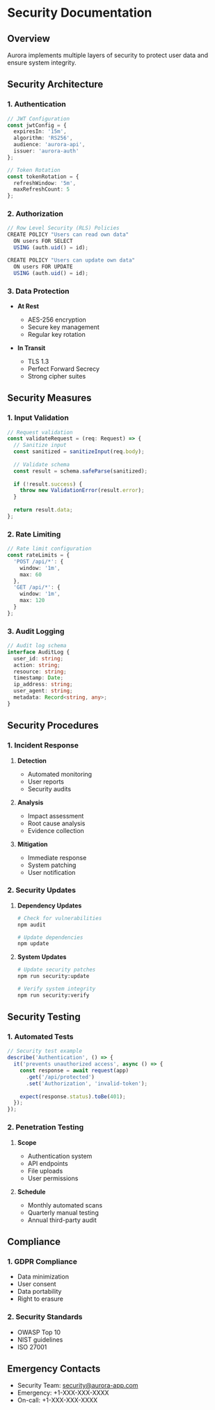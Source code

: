 # Security Documentation

## Overview

Aurora implements multiple layers of security to protect user data and ensure system integrity.

## Security Architecture

### 1. Authentication

```typescript
// JWT Configuration
const jwtConfig = {
  expiresIn: '15m',
  algorithm: 'RS256',
  audience: 'aurora-api',
  issuer: 'aurora-auth'
};

// Token Rotation
const tokenRotation = {
  refreshWindow: '5m',
  maxRefreshCount: 5
};
```

### 2. Authorization

```typescript
// Row Level Security (RLS) Policies
CREATE POLICY "Users can read own data"
  ON users FOR SELECT
  USING (auth.uid() = id);

CREATE POLICY "Users can update own data"
  ON users FOR UPDATE
  USING (auth.uid() = id);
```

### 3. Data Protection

- **At Rest**
  - AES-256 encryption
  - Secure key management
  - Regular key rotation

- **In Transit**
  - TLS 1.3
  - Perfect Forward Secrecy
  - Strong cipher suites

## Security Measures

### 1. Input Validation

```typescript
// Request validation
const validateRequest = (req: Request) => {
  // Sanitize input
  const sanitized = sanitizeInput(req.body);
  
  // Validate schema
  const result = schema.safeParse(sanitized);
  
  if (!result.success) {
    throw new ValidationError(result.error);
  }
  
  return result.data;
};
```

### 2. Rate Limiting

```typescript
// Rate limit configuration
const rateLimits = {
  'POST /api/*': {
    window: '1m',
    max: 60
  },
  'GET /api/*': {
    window: '1m',
    max: 120
  }
};
```

### 3. Audit Logging

```typescript
// Audit log schema
interface AuditLog {
  user_id: string;
  action: string;
  resource: string;
  timestamp: Date;
  ip_address: string;
  user_agent: string;
  metadata: Record<string, any>;
}
```

## Security Procedures

### 1. Incident Response

1. **Detection**
   - Automated monitoring
   - User reports
   - Security audits

2. **Analysis**
   - Impact assessment
   - Root cause analysis
   - Evidence collection

3. **Mitigation**
   - Immediate response
   - System patching
   - User notification

### 2. Security Updates

1. **Dependency Updates**
   ```bash
   # Check for vulnerabilities
   npm audit
   
   # Update dependencies
   npm update
   ```

2. **System Updates**
   ```bash
   # Update security patches
   npm run security:update
   
   # Verify system integrity
   npm run security:verify
   ```

## Security Testing

### 1. Automated Tests

```typescript
// Security test example
describe('Authentication', () => {
  it('prevents unauthorized access', async () => {
    const response = await request(app)
      .get('/api/protected')
      .set('Authorization', 'invalid-token');
    
    expect(response.status).toBe(401);
  });
});
```

### 2. Penetration Testing

1. **Scope**
   - Authentication system
   - API endpoints
   - File uploads
   - User permissions

2. **Schedule**
   - Monthly automated scans
   - Quarterly manual testing
   - Annual third-party audit

## Compliance

### 1. GDPR Compliance

- Data minimization
- User consent
- Data portability
- Right to erasure

### 2. Security Standards

- OWASP Top 10
- NIST guidelines
- ISO 27001

## Emergency Contacts

- Security Team: security@aurora-app.com
- Emergency: +1-XXX-XXX-XXXX
- On-call: +1-XXX-XXX-XXXX